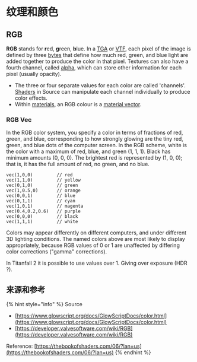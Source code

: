 # 纹理和颜色

## RGB

**RGB** stands for **r**ed, **g**reen, **b**lue. In a [TGA](../../file-format/truevision-graphics-adapter-tga.md) or [VTF](../valve-texture-format-vtf/), each pixel of the image is defined by three [bytes](https://developer.valvesoftware.com/wiki/Byte) that define how much red, green, and blue light are added together to produce the color in that pixel. Textures can also have a fourth channel, called [alpha](https://developer.valvesoftware.com/wiki/Alpha), which can store other information for each pixel \(usually opacity\).

* The three or four separate values for each color are called 'channels'. [Shaders](https://developer.valvesoftware.com/wiki/Shader) in Source can manipulate each channel individually to produce color effects.
* Within [materials](../valve-material-type-vmt.md), an RGB colour is a [material vector](../material-vector.md).

### RGB Vec

In the RGB color system, you specify a color in terms of fractions of red, green, and blue, corresponding to how strongly glowing are the tiny red, green, and blue dots of the computer screen. In the RGB scheme, white is the color with a maximum of red, blue, and green \(1, 1, 1\). Black has minimum amounts \(0, 0, 0\). The brightest red is represented by \(1, 0, 0\); that is, it has the full amount of red, no green, and no blue.

```text
vec(1,0,0)         // red
vec(1,1,0)         // yellow
vec(0,1,0)         // green
vec(1,0.5,0)       // orange
vec(0,0,1)         // blue
vec(0,1,1)         // cyan
vec(1,0,1)         // magenta
vec(0.4,0.2,0.6)   // purple
vec(0,0,0)         // black
vec(1,1,1)         // white
```

Colors may appear differently on different computers, and under different 3D lighting conditions. The named colors above are most likely to display appropriately, because RGB values of 0 or 1 are unaffected by differing color corrections \("gamma" corrections\).

In Titanfall 2 it is possible to use values over 1. Giving over exposure \(HDR ?\).

## 来源和参考

{% hint style="info" %}
Source

* [https://www.glowscript.org/docs/GlowScriptDocs/color.html](https://www.glowscript.org/docs/GlowScriptDocs/color.html)
* [https://developer.valvesoftware.com/wiki/RGB](https://developer.valvesoftware.com/wiki/RGB)

Reference: [https://thebookofshaders.com/06/?lan=us](https://thebookofshaders.com/06/?lan=us)
{% endhint %}

